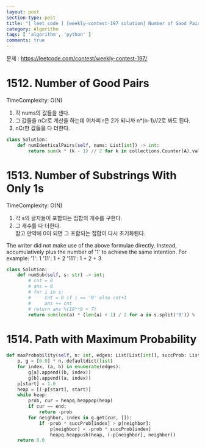 ```yaml
---
layout: post
section-type: post
title: "[ leet_code ] [weekly-contest-197 solution] Number of Good Pairs, Number of Substrings With Only 1s, Path with Maximum Probability"
category: Algorithm
tags: [ 'algorithm', 'python' ]
comments: true
---
```

문제 : https://leetcode.com/contest/weekly-contest-197/

# 1512. Number of Good Pairs
TimeComplexity: O(N)  
1. 각 nums의 값들을 센다.
2. 그 값들을 nCr로 계산을 하는데 어차피 r은 2가 되니까 n*(n-1)//2로 봐도 된다.
3. nCr한 값들을 다 더한다.

``` python
class Solution:
    def numIdenticalPairs(self, nums: List[int]) -> int:
        return sum(k * (k - 1) // 2 for k in collections.Counter(A).values())
```




# 1513. Number of Substrings With Only 1s
TimeComplexity: O(N)  
1. 각 s의 글자들이 포함되는 집합의 개수를 구한다.
2. 그 개수를 다 더한다.  
참고 만약에 0이 되면 그 포함되는 집합이 다시 초기화된다.  

The writer did not make use of the above formulae directly. Instead, accumulatively plus the number of '1' to achieve the same intention. For example:
'1': 1
'11': 1 + 2
'111': 1 + 2 + 3
``` python
class Solution:
    def numSub(self, s: str) -> int:
        # cnt = 0
        # ans = 0
        # for i in s:
        #     cnt = 0 if i == '0' else cnt+1
        #     ans += cnt
        # return ans %(10**9 + 7)
        return sum(len(a) * (len(a) + 1) / 2 for a in s.split('0')) % (10**9 + 7)

```




# 1514. Path with Maximum Probability
``` python
def maxProbability(self, n: int, edges: List[List[int]], succProb: List[float], start: int, end: int) -> float:
    p, g = [0.0] * n, defaultdict(list)
    for index, (a, b) in enumerate(edges):
        g[a].append((b, index))
        g[b].append((a, index))
    p[start] = 1.0
    heap = [(-p[start], start)]    
    while heap:
        prob, cur = heapq.heappop(heap)
        if cur == end:
            return -prob
        for neighbor, index in g.get(cur, []):
            if -prob * succProb[index] > p[neighbor]:
                p[neighbor] = -prob * succProb[index]
                heapq.heappush(heap, (-p[neighbor], neighbor))
    return 0.0
```
